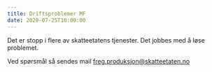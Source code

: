 ```yaml
---
title: Driftsproblemer MF
date: 2020-07-25T10:00:00
---
```

Det er stopp i flere av skatteetatens tjenester.  Det jobbes med å løse problemet. 
 
Ved spørsmål så sendes mail freg.produksjon@skatteetaten.no
